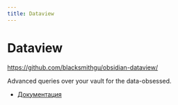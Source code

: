 ```yaml
---
title: Dataview
---
```


# Dataview

<https://github.com/blacksmithgu/obsidian-dataview/>

Advanced queries over your vault for the data-obsessed.

- [Документация](https://blacksmithgu.github.io/obsidian-dataview/)

